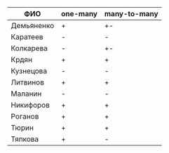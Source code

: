 | **ФИО**    | one-many | many-to-many |
|------------|----------|--------------|
| Демьяненко | +        | +-           |
| Каратеев   | -        | -            |
| Колкарева  | -        | +-           |
| Крдян      | +        | +            |
| Кузнецова  | -        | -            |
| Литвинов   | +        | +            |
| Маланин    | -        | -            |
| Никифоров  | +        | +            |
| Роганов    | +        | +            |
| Тюрин      | +        | +            |
| Тяпкова    | +        | -            |
